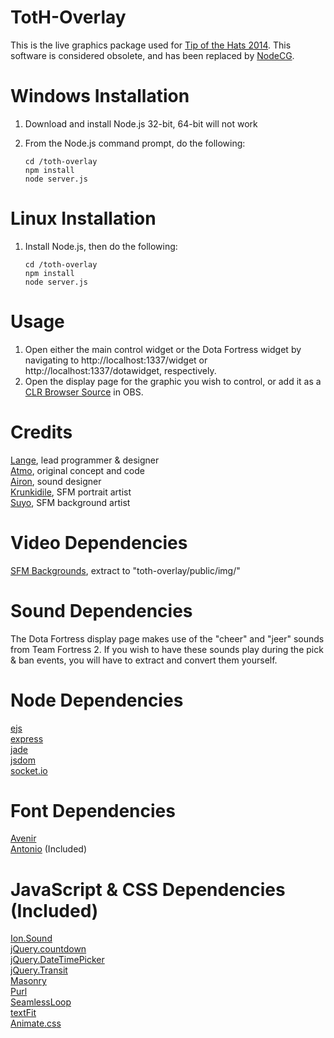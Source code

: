 # TotH-Overlay
This is the live graphics package used for [Tip of the Hats 2014](https://www.youtube.com/playlist?list=PLJUPqfTTJdNnxdK5YlAo3y2jQj188jl0_). This software is considered obsolete, and has been replaced by [NodeCG](https://github.com/nodecg/nodecg).

# Windows Installation
1. Download and install Node.js 32-bit, 64-bit will not work
2. From the Node.js command prompt, do the following:  
     
   ```
   cd /toth-overlay  
   npm install  
   node server.js  
   ```

# Linux Installation
1. Install Node.js, then do the following:  
     
   ```
   cd /toth-overlay  
   npm install  
   node server.js  
   ```
   
# Usage
1. Open either the main control widget or the Dota Fortress widget by navigating to http://localhost:1337/widget or http://localhost:1337/dotawidget, respectively.
2. Open the display page for the graphic you wish to control, or add it as a [CLR Browser Source](http://obsproject.com/forum/resources/clr-browser-source-plugin.22/) in OBS.

# Credits
[Lange](http://alexvancamp.com), lead programmer & designer  
[Atmo](https://github.com/atmosfar), original concept and code  
[Airon](http://aironaudio.weebly.com/), sound designer  
[Krunkidile](https://youtube.com/user/anangrysockpuppet), SFM portrait artist  
[Suyo](https://www.youtube.com/user/suyooo), SFM background artist

# Video Dependencies
[SFM Backgrounds](https://mega.co.nz/#!hN9zURDB!1EWRGyzW19SYwWvcWSnVruukp6RHV7wsGW7f7hXRHd8), extract to "toth-overlay/public/img/"

# Sound Dependencies
The Dota Fortress display page makes use of the "cheer" and "jeer" sounds from Team Fortress 2. If you wish to have these sounds play during the pick & ban events, you will have to extract and convert them yourself.

# Node Dependencies
[ejs](http://embeddedjs.com/)  
[express](http://expressjs.com/)  
[jade](http://jade-lang.com/)  
[jsdom](https://github.com/tmpvar/jsdom)  
[socket.io](http://socket.io/)  

# Font Dependencies
[Avenir](http://www.myfonts.com/fonts/linotype/avenir/)  
[Antonio](http://www.fontsquirrel.com/fonts/antonio) (Included)

# JavaScript & CSS Dependencies (Included)
[Ion.Sound](http://ionden.com/a/plugins/ion.sound/en.html)  
[jQuery.countdown](http://hilios.github.io/jQuery.countdown/)  
[jQuery.DateTimePicker](http://xdsoft.net/jqplugins/datetimepicker/)  
[jQuery.Transit](http://ricostacruz.com/jquery.transit/)  
[Masonry](http://masonry.desandro.com/)  
[Purl](https://github.com/allmarkedup/purl)  
[SeamlessLoop](https://github.com/Hivenfour/SeamlessLoop)  
[textFit](https://github.com/STRML/textFit)  
[Animate.css](http://daneden.github.io/animate.css/)  
